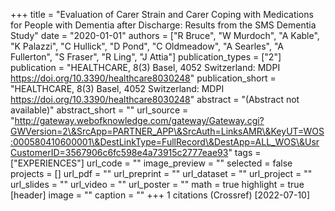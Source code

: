 +++
title = "Evaluation of Carer Strain and Carer Coping with Medications for People with Dementia after Discharge: Results from the SMS Dementia Study"
date = "2020-01-01"
authors = ["R Bruce", "W Murdoch", "A Kable", "K Palazzi", "C Hullick", "D Pond", "C Oldmeadow", "A Searles", "A Fullerton", "S Fraser", "R Ling", "J Attia"]
publication_types = ["2"]
publication = "HEALTHCARE, 8(3) Basel, 4052 Switzerland: MDPI https://doi.org/10.3390/healthcare8030248"
publication_short = "HEALTHCARE, 8(3) Basel, 4052 Switzerland: MDPI https://doi.org/10.3390/healthcare8030248"
abstract = "(Abstract not available)"
abstract_short = ""
url_source = "http://gateway.webofknowledge.com/gateway/Gateway.cgi?GWVersion=2\&SrcApp=PARTNER_APP\&SrcAuth=LinksAMR\&KeyUT=WOS:000580410600001\&DestLinkType=FullRecord\&DestApp=ALL_WOS\&UsrCustomerID=3567906c6fc598e4a73915c2777eae93"
tags = ["EXPERIENCES"]
url_code = ""
image_preview = ""
selected = false
projects = []
url_pdf = ""
url_preprint = ""
url_dataset = ""
url_project = ""
url_slides = ""
url_video = ""
url_poster = ""
math = true
highlight = true
[header]
image = ""
caption = ""
+++
1 citations (Crossref) [2022-07-10]

